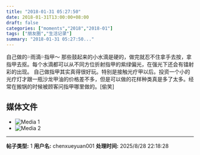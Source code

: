 ```yaml
---
title: "2018-01-31 05:27:50"
date: 2018-01-31T13:00:00+08:00
draft: false
categories: ["moments","2018","2018-01"]
tags: ["朋友圈","生活记录"]
summary: "2018-01-31 05:27:50..."
---
```


自己做的💦雨滴💦指甲～
那些鼓起来的小水滴是硬的，做完就忍不住拿手去按，拿指甲去抠。每个水滴都可以从不同方位折射指甲的紫绿偏光，在强光下还会有镭射彩的出现。
自己做指甲其实真得很好玩。特别是接触光疗甲以后。投资一个小的光疗灯才跟一瓶沙龙甲油的价格差不多，但是可以做的花样种类真是多了太多。经常在搬锅的时候被顾客问指甲哪里做的。[偷笑]

## 媒体文件

- ![Media 1](/Moments/photos/2018-01-31/201801310527500.jpg)
- ![Media 2](/Moments/photos/2018-01-31/201801310527501.jpg)

---

**帖子类型:** 1
**用户名:** chenxueyuan001
**处理时间:** 2025/8/28 22:18:28